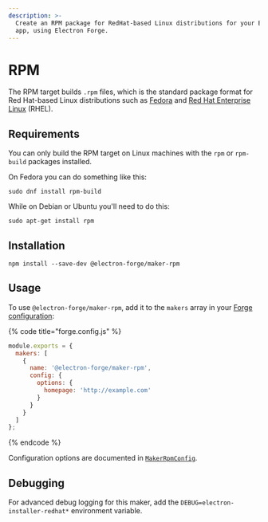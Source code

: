 ```yaml
---
description: >-
  Create an RPM package for RedHat-based Linux distributions for your Electron
  app, using Electron Forge.
---
```


# RPM

The RPM target builds `.rpm` files, which is the standard package format for Red Hat-based Linux distributions such as [Fedora](https://fedoraproject.org/) and [Red Hat Enterprise Linux](https://www.redhat.com/en/technologies/linux-platforms/enterprise-linux) (RHEL).

## Requirements

You can only build the RPM target on Linux machines with the `rpm` or `rpm-build` packages installed.

On Fedora you can do something like this:

```shell
sudo dnf install rpm-build
```

While on Debian or Ubuntu you'll need to do this:

```shell
sudo apt-get install rpm
```

## Installation

```shell
npm install --save-dev @electron-forge/maker-rpm
```

## Usage

To use `@electron-forge/maker-rpm`, add it to the `makers` array in your [Forge configuration](../configuration.md):

{% code title="forge.config.js" %}
```javascript
module.exports = {
  makers: [
    {
      name: '@electron-forge/maker-rpm',
      config: {
        options: {
          homepage: 'http://example.com'
        }
      }
    }
  ]
};
```
{% endcode %}

Configuration options are documented in [`MakerRpmConfig`](https://js.electronforge.io/interfaces/\_electron\_forge\_maker\_rpm.MakerRpmConfig.html).

## Debugging

For advanced debug logging for this maker, add the `DEBUG=electron-installer-redhat*` environment variable.
